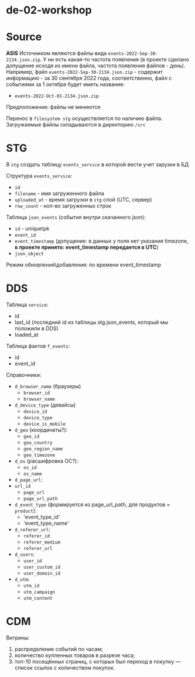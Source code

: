 # de-02-workshop

# Source

**ASIS** Источником являются файлы вида `events-2022-Sep-30-2134.json.zip`. У ни есть какая-то частота появления (в проекте сделано допущение исходя из имени файла, частота появления файлов - день).
Например, файл `events-2022-Sep-30-2134.json.zip` - содержит информацию - за 30 сентября 2022 года, соответственно, файл с событиями за 1 октября будет иметь название:
- `events-2022-Oct-01-2134.json.zip`

Предположение: файлы не меняются

Перенос в `filesystem stg` осуществляется по наличию файла. Загружаемые файлы складываются в директорию `/src`

# STG

В `stg` создать таблицу `events_service` в которой вести учет зарузки в БД

Структура `events_service`:
- `id`
- `filename` - имя загруженного файла
- `uploaded_at` - время загрузки в `stg` слой (UTC, сервер)
- `row_count` - кол-во загруженных строк

Таблица `json_events` (события внутри скачанного json):
- `id` - unique\pk
- `event_id`
- `event_timestamp` (допущение: в данных у поля нет указания timezone, **в проекте принято: event_timestamp передается в UTC**)
- `json_object`

Режим обновления\добавления: по времени event_timestamp

# DDS

Таблица `service`:
- id
- last_id (последний id из таблицы stg.json_events, который мы положили в DDS)
- loaded_at

Таблица фактов `f_events`:
- id
- event_id


Справочники:
- `d_browser_name` (браузеры)
  - `browser_id`
  - `browser_name`
- `d_device_type` (девайсы)
  - `device_id`
  - `device_type`
  - `device_is_mobile`
- `d_geo` (координаты?):
  - `geo_id`
  - `geo_country`
  - `geo_region_name`
  - `geo_timezone`
- `d_os` (расшифровка ОС?):
  - `os_id`
  - `os_name`
- `d_page_url`:
- `url_id`
  - `page_url`
  - `page_url_path`
- `d_event_type` (формируется из page_url_path, для продуктов = `product`):
  - 'event_type_id'
  - 'event_type_name'
- `d_referer_url`:
  - `referer_id`
  - `referer_medium`
  - `referer_url`
- `d_users`:
  - `user_id`
  - `user_custom_id`
  - `user_domain_id`
- `d_utm`:
  - `utm_id`
  - `utm_campaign`
  - `utm_content`


# CDM

Витрины:
1. распределение событий по часам;
2. количество купленных товаров в разрезе часа;
3. топ-10 посещённых страниц, с которых был переход в покупку — список ссылок с количеством покупок.




